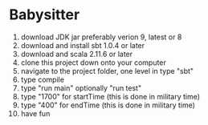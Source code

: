 # Babysitter

1. download JDK jar preferably verion 9, latest or 8
2. download and install sbt 1.0.4 or later
2. download and scala 2.11.6 or later
3. clone this project down onto your computer
4. navigate to the project folder, one level in type "sbt"
5. type compile
6. type "run main" optionally "run test"
7. type "1700" for startTime (this is done in military time)
7. type "400" for endTime (this is done in military time)
8. have fun

